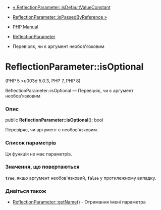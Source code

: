 - [«
ReflectionParameter::isDefaultValueConstant](reflectionparameter.isdefaultvalueconstant.md)
- [ReflectionParameter::isPassedByReference
»](reflectionparameter.ispassedbyreference.md)

- [PHP Manual](index.md)
- [ReflectionParameter](class.reflectionparameter.md)
- Перевіряє, чи є аргумент необов'язковим

# ReflectionParameter::isOptional

(PHP 5 \>u003d 5.0.3, PHP 7, PHP 8)

ReflectionParameter::isOptional — Перевіряє, чи є аргумент
необов'язковим

### Опис

public **ReflectionParameter::isOptional**(): bool

Перевіряє, чи аргумент є необов'язковим.

### Список параметрів

Ця функція не має параметрів.

### Значення, що повертаються

**`true`**, якщо аргумент необов'язковий, **`false`** у протилежному
випадку.

### Дивіться також

- [ReflectionParameter::getName()](reflectionparameter.getname.md) -
Отримання імені параметра

